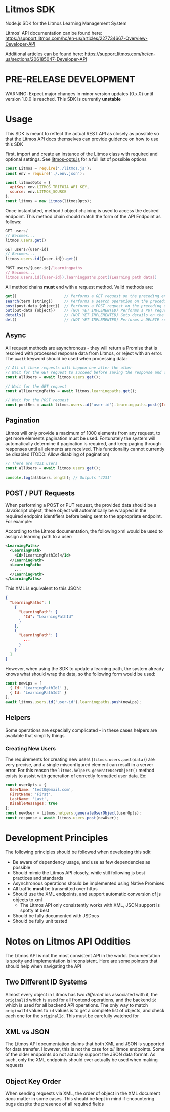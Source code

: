 # Litmos SDK
Node.js SDK for the Litmos Learning Management System

Litmos' API documentation can be found here: 
https://support.litmos.com/hc/en-us/articles/227734667-Overview-Developer-API

Additional articles can be found here:
https://support.litmos.com/hc/en-us/sections/206185047-Developer-API

# PRE-RELEASE DEVELOPMENT
WARNING: Expect major changes in minor version updates (0.x.0) until version 1.0.0 is reached. This SDK is currently **unstable**

# Usage
This SDK is meant to reflect the actual REST API as closely as possible so that the Litmos API docs themselves can provide guidence on how to use this SDK

First, import and create an instance of the Litmos class with required and optional settings. See [litmos-opts.js](./lib/litmos-opts.js) for a full list of possible options
``` js
const Litmos = require('./litmos.js');
const env = require('./.env.json');

const litmosOpts = {
  apiKey: env.LITMOS_TRIFOIA_API_KEY,
  source: env.LITMOS_SOURCE
};
const litmos = new Litmos(litmosOpts);
```

Once instantiated, method / object chaining is used to access the desired endpoint. This method chain should match the form of the API Endpoint as follows:
``` js
GET users/
// Becomes...
litmos.users.get()

GET users/{user-id}
// Becomes...
litmos.users.id({user-id}).get()

POST users/{user-id}/learningpaths
// Becomes...
litmos.users.id({user-id}).learningpaths.post({Learning path data})
```

All method chains **must** end with a request method. Valid methods are:
``` js
get()                     // Performs a GET request on the preceding endpoint
search(term {string})     // Performs a search operation on the preceding endpoint using the given term
post(post-data {object})  // Performs a POST request on the preceding endpoint. Takes a body to post
put(put-data {object})    // (NOT YET IMPLEMENTED) Performs a PUT request on the preceding endpoint. Takes a body to put
details()                 // (NOT YET IMPLEMENTED) Gets details on the preceding endpoint
del()                     // (NOT YET IMPLEMENTED) Performs a DELETE request on the preceding endpoint
```
## Async
All request methods are asynchronous - they will return a Promise that is resolved with processed response data from Litmos, or reject with an error. The `await` keyword should be used when processing data:
``` js
// All of these requests will happen one after the other
// Wait for the GET request to succeed before saving the response and continuing
const allUsers = await litmos.users.get();

// Wait for the GET request
const allLearningPaths = await litmos.learningpaths.get();

// Wait for the POST request
const postRes = await litmos.users.id('user-id').learningpaths.post({Id: 'lp-id'});
```
## Pagination
Litmos will only provide a maximum of 1000 elements from any request, to get more elements pagination must be used. Fortunately the system will automatically determine if pagination is required, and keep paging through responses until all elements are received. This functionality cannot currently be disabled (TODO: Allow disabling of pagination)
``` js
// There are 4231 users
const allUsers = await litmos.users.get();

console.log(allUsers.length); // Outputs "4231"
```

## POST / PUT Requests
When performing a POST or PUT request, the provided data should be a JavaScript object, these object will automatically be wrapped in the required endpoint identifiers before being sent to the appropriate endpoint. For example:

According to the Litmos documentation, the following xml would be used to assign a learning path to a user:
``` xml
<LearningPaths>
  <LearningPath>
    <Id>[LearningPathId]</Id>
  </LearningPath>
  <LearningPath>
    ...
  </LearningPath>
</LearningPaths>
```

This XML is equivalent to this JSON:
``` json
{
  "LearningPaths": [
    {
      "LearningPath": {
        "Id": "LearningPathId"
      }
    },
    {
      "LearningPath": {
        ...
      }
    }
  ]
}
```

However, when using the SDK to update a learning path, the system already knows what should wrap the data, so the following form would be used:
``` js
const newLps = [
  { Id: 'LearningPathId1' },
  { Id: 'LearningPathId2' }
];
await litmos.users.id('user-id').learningpaths.push(newLps);
```
## Helpers
Some operations are especially complicated - in these cases helpers are available that simplify things

### Creating New Users
The requirements for creating new users (`litmos.users.post(data)`) are very precise, and a single misconfigured element can result in a server error. For this reason the `litmos.helpers.generateUserObject()` method exists to assist with generation of correctly formatted user data. Ex:
``` js
const userOpts = {
  UserName: 'test0@email.com',
  FirstName: 'First',
  LastName: 'Last',
  DisableMessages: true
};
const newUser = litmos.helpers.generateUserObject(userOpts);
const response = await litmos.users.post(newUser);
```
# Development Principles
The following principles should be followed when developing this sdk:
- Be aware of dependency usage, and use as few dependencies as possible
- Should mimic the Litmos API closely, while still following js best practices and standards
- Asynchronous operations should be implemented using Native Promises
- All traffic **must** be transmitted over https
- Should use the XML endpoints, and support automatic conversion of js objects to xml
  - The Litmos API only consistently works with XML, JSON support is spotty at best
- Should be fully documented with JSDocs
- Should be fully unit tested

# Notes on Litmos API Oddities
The Litmos API is not the most consistent API in the world. Documentation is spotty and implementation is inconsistent. Here are some pointers that should help when navigating the API

## Two Different ID Systems
Almost every object in Litmos has two _different_ ids associated with it, the `originalId` which is used for all frontend operations, and the backend `id` which is used for all backend API operations. The only way to match `originalId` values to `id` values is to get a complete list of objects, and check each one for the `originalId`. This must be carefully watched for

## XML vs JSON
The Litmos API documentation claims that both XML and JSON is supported for data transfer. However, this is not the case for _all_ litmos endpoints. Some of the older endpoints do not actually support the JSON data format. As such, only the XML endpoints should ever actually be used when making requests

## Object Key Order
When sending requests via XML, the order of object in the XML document _does_ matter in some cases. This should be kept in mind if encountering bugs despite the presence of all required fields
